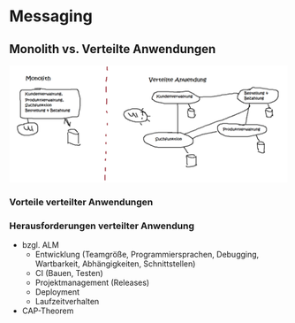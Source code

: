 # Messaging

## Monolith vs. Verteilte Anwendungen

![img.png](img.png)

### Vorteile verteilter Anwendungen
### Herausforderungen verteilter Anwendung
 - bzgl. ALM
   - Entwicklung (Teamgröße, Programmiersprachen, Debugging, Wartbarkeit, Abhängigkeiten, Schnittstellen)
   - CI (Bauen, Testen)
   - Projektmanagement (Releases)
   - Deployment
   - Laufzeitverhalten
 - CAP-Theorem 

